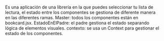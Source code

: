 Es una aplicación de una librería en la que puedes seleccionar tu lista de lectura, el estado entre los componentes se gestiona de diferente manera en las diferentes ramas.
Master: todos los componentes están en bookcard.jsx.
EstadoEnElPadre: el padre gestiona el estado separando lógica de elementos visuales.
contexto: se usa un Context para gestionar el estado de los componentes.
